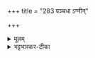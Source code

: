 +++
title = "283 पञ्चधा ऽग्नीन्"

+++


<details><summary>मूलम्</summary>

प॒ञ्च॒धा ऽग्नीन् व्य॑क्रामत् ।   
वि॒राट्त् सृ॒ष्टा प्र॒जाप॑तेः ।  
ऊ॒र्ध्वा ऽऽरो॑हद् रोहि॒णी ।  
योनि॑र् अ॒ग्नेᳶ प्रति॑ष्ठितिः ॥27॥
</details>

<details><summary>भट्टभास्कर-टीका</summary>

पञ्चधा पञ्चप्रकारात् अग्नीन् यथोक्तस्वरूपान् व्यक्रामत् पृथक्पृथक् निजविक्रमेणोदपादयत् । विराट् विविधं राजनशीला प्राजापत्यतपःपरिणामात्मिका अग्नेस्तनूः । ब्राह्मणं च - 'अग्नीन् वाव सा तान्व्यक्रमत्' इति । विराड्विशेष्यते - प्रजापतेस्सृष्टा ऊर्ध्वा ऊर्ध्वमुत्पतिता 'सहसोर्ध्वमसृजत'23 इति ब्राह्मणम् । अथ सा विराट् एतत् कृत्वा ऊर्ध्वा ऊर्ध्वमुखी आरोहत् उपरिगता रोहिणी भूत्वा सा हि अग्नेर्योनिः कारणं तया अग्नीनामुत्पादितत्वात् प्रतिष्ठितिः योनित्वादेव प्रतिष्ठितत्वे हेतुः, यथा 'स्वयैवैनं योनौ प्रतिष्ठितमाधत्ते'* इति । रोहिण्यामाधानस्य प्रतिष्ठाहेतुत्वमृद्धिहेतुत्वख्यापनार्थम् । प्रतितिष्ठत्यस्यामिति प्रतिष्ठितिः, 'तादौ च'इति गतेः प्रकृतिस्वरत्वम् ॥

इति द्वितीये प्रथमोऽनुवाकः ॥
</details>